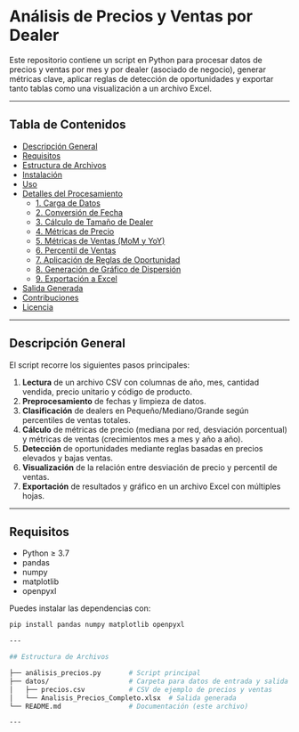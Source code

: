 # Análisis de Precios y Ventas por Dealer

Este repositorio contiene un script en Python para procesar datos de precios y ventas por mes y por dealer (asociado de negocio), generar métricas clave, aplicar reglas de detección de oportunidades y exportar tanto tablas como una visualización a un archivo Excel.

---

## Tabla de Contenidos

- [Descripción General](#descripción-general)  
- [Requisitos](#requisitos)  
- [Estructura de Archivos](#estructura-de-archivos)  
- [Instalación](#instalación)  
- [Uso](#uso)  
- [Detalles del Procesamiento](#detalles-del-procesamiento)  
  - [1. Carga de Datos](#1-carga-de-datos)  
  - [2. Conversión de Fecha](#2-conversión-de-fecha)  
  - [3. Cálculo de Tamaño de Dealer](#3-cálculo-de-tamaño-de-dealer)  
  - [4. Métricas de Precio](#4-métricas-de-precio)  
  - [5. Métricas de Ventas (MoM y YoY)](#5-métricas-de-ventas-mom-y-yoy)  
  - [6. Percentil de Ventas](#6-percentil-de-ventas)  
  - [7. Aplicación de Reglas de Oportunidad](#7-aplicación-de-reglas-de-oportunidad)  
  - [8. Generación de Gráfico de Dispersión](#8-generación-de-gráfico-de-dispersión)  
  - [9. Exportación a Excel](#9-exportación-a-excel)  
- [Salida Generada](#salida-generada)  
- [Contribuciones](#contribuciones)  
- [Licencia](#licencia)  

---

## Descripción General

El script recorre los siguientes pasos principales:

1. **Lectura** de un archivo CSV con columnas de año, mes, cantidad vendida, precio unitario y código de producto.  
2. **Preprocesamiento** de fechas y limpieza de datos.  
3. **Clasificación** de dealers en Pequeño/Mediano/Grande según percentiles de ventas totales.  
4. **Cálculo** de métricas de precio (mediana por red, desviación porcentual) y métricas de ventas (crecimientos mes a mes y año a año).  
5. **Detección** de oportunidades mediante reglas basadas en precios elevados y bajas ventas.  
6. **Visualización** de la relación entre desviación de precio y percentil de ventas.  
7. **Exportación** de resultados y gráfico en un archivo Excel con múltiples hojas.

---

## Requisitos

- Python ≥ 3.7  
- pandas  
- numpy  
- matplotlib  
- openpyxl  

Puedes instalar las dependencias con:

```bash
pip install pandas numpy matplotlib openpyxl

---

## Estructura de Archivos

├── análisis_precios.py       # Script principal
├── datos/                    # Carpeta para datos de entrada y salida
│   ├── precios.csv           # CSV de ejemplo de precios y ventas
│   └── Analisis_Precios_Completo.xlsx  # Salida generada
└── README.md                 # Documentación (este archivo)

---



